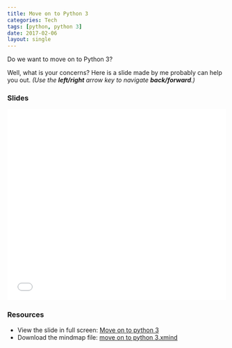 ```yaml
---
title: Move on to Python 3
categories: Tech
tags: [python, python 3]
date: 2017-02-06
layout: single
---
```


Do we want to move on to Python 3?

<!-- more -->

Well, what is your concerns? Here is a slide made by me probably can help you out. _(Use the **left/right** arrow key to navigate **back/forward**.)_

### Slides

<iframe src="/files/slides/move-on-to-python-3.html" width="100%" height="440px" frameborder="0" scrolling="no"> </iframe>

### Resources

- View the slide in full screen: [Move on to python 3](https://tobyqin.cn/docs/files/slides/move-on-to-python-3.html)
- Download the mindmap file: [move on to python 3.xmind](https://tobyqin.cn/docs/files/Move-to-Python3.xmind)
